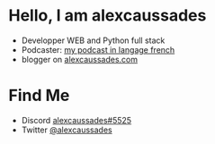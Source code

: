 # Hello, I am alexcaussades

* Developper WEB and Python full stack
* Podcaster: [my podcast in langage french](https://anchor.fm/alexcaussades)
* blogger on [alexcaussades.com](https://alexcaussades.com)


# Find Me

* Discord [alexcaussades#5525](https://discord.com/users/515800610852044800)
* Twitter [@alexcaussades](https://twitter.com/AlexCaussades)
